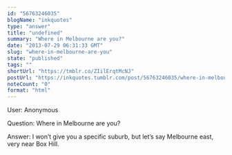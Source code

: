 ```yaml
---
id: "56763246035"
blogName: "inkquotes"
type: "answer"
title: "undefined"
summary: "Where in Melbourne are you?"
date: "2013-07-29 06:31:33 GMT"
slug: "where-in-melbourne-are-you"
state: "published"
tags: ""
shortUrl: "https://tmblr.co/ZIilErqtMcNJ"
postUrl: "https://inkquotes.tumblr.com/post/56763246035/where-in-melbourne-are-you"
noteCount: "0"
format: "html"
---
```


User: Anonymous

Question: Where in Melbourne are you?

Answer: I won’t give you a specific suburb, but let’s say Melbourne east, very near Box Hill.

